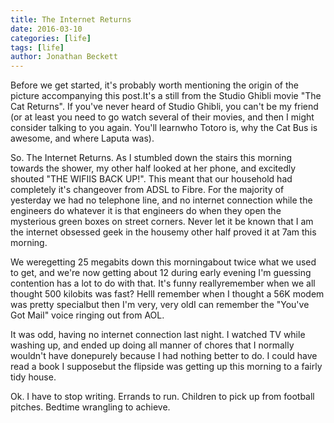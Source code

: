 ```yaml
---
title: The Internet Returns
date: 2016-03-10
categories: [life]
tags: [life]
author: Jonathan Beckett
---
```


Before we get started, it's probably worth mentioning the origin of the picture accompanying this post.It's a still from the Studio Ghibli movie "The Cat Returns". If you've never heard of Studio Ghibli, you can't be my friend (or at least you need to go watch several of their movies, and then I might consider talking to you again. You'll learnwho Totoro is, why the Cat Bus is awesome, and where Laputa was).

So. The Internet Returns. As I stumbled down the stairs this morning towards the shower, my other half looked at her phone, and excitedly shouted "THE WIFIIS BACK UP!". This meant that our household had completely it's changeover from ADSL to Fibre. For the majority of yesterday we had no telephone line, and no internet connection while the engineers do whatever it is that engineers do when they open the mysterious green boxes on street corners. Never let it be known that I am the internet obsessed geek in the housemy other half proved it at 7am this morning.

We weregetting 25 megabits down this morningabout twice what we used to get, and we're now getting about 12 during early evening I'm guessing contention has a lot to do with that. It's funny reallyremember when we all thought 500 kilobits was fast? HellI remember when I thought a 56K modem was pretty specialbut then I'm very, very oldI can remember the "You've Got Mail" voice ringing out from AOL.

It was odd, having no internet connection last night. I watched TV while washing up, and ended up doing all manner of chores that I normally wouldn't have donepurely because I had nothing better to do. I could have read a book I supposebut the flipside was getting up this morning to a fairly tidy house.

Ok. I have to stop writing. Errands to run. Children to pick up from football pitches. Bedtime wrangling to achieve.